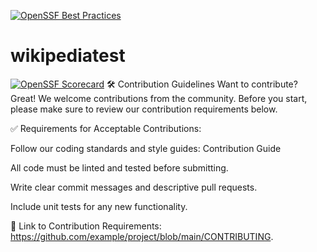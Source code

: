 [![OpenSSF Best Practices](https://www.bestpractices.dev/projects/10419/badge)](https://www.bestpractices.dev/projects/10419)
# wikipediatest
[![OpenSSF Scorecard](htt‌ps://api.securityscorecards.dev/projects/github.com/boetech127/wikipediatest/badge)](htt‌ps://securityscorecards.dev/viewer/?uri=github.com/boetech127/wikipediatest)
🛠 Contribution Guidelines
Want to contribute? Great! We welcome contributions from the community.
Before you start, please make sure to review our contribution requirements below.

✅ Requirements for Acceptable Contributions:

Follow our coding standards and style guides: Contribution Guide

All code must be linted and tested before submitting.

Write clear commit messages and descriptive pull requests.

Include unit tests for any new functionality.

📎 Link to Contribution Requirements:
https://github.com/example/project/blob/main/CONTRIBUTING.
